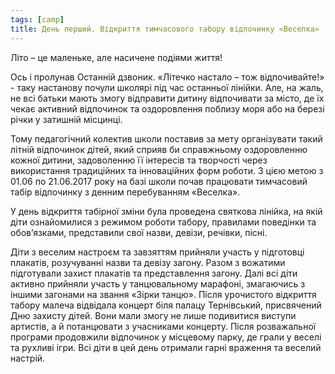 ```yaml
---
tags: [camp]
title: День перший. Відкриття тимчасового табору відпочинку «Веселка»
---
```


Літо – це маленьке, але насичене подіями життя!

Ось і пролунав Останній дзвоник. «Літечко настало – тож відпочивайте!» - таку настанову почули школярі під час останньої лінійки. Але, на жаль, не всі батьки мають змогу відправити дитину відпочивати за місто, де їх чекає активний відпочинок та оздоровлення поблизу моря або на березі річки у затишній місцинці.

Тому педагогічний колектив школи поставив за мету організувати такий літній відпочинок дітей, який сприяв би справжньому оздоровленню кожної дитини, задоволенню її інтересів та творчості через використання традиційних та інноваційних форм роботи. З цією метою з 01.06 по 21.06.2017 року на базі школи почав працювати тимчасовий табір відпочинку з денним перебуванням «Веселка».

У день відкриття табірної зміни була проведена святкова лінійка, на якій діти ознайомилися з режимом роботи табору, правилами поведінки та обов’язками, представили свої назви, девізи, речівки, пісні.

Діти з веселим настроєм та завзяттям прийняли участь у підготовці плакатів, розучуванні назви та девізу загону. Разом з вожатими підготували захист плакатів та представлення загону. Далі всі діти активно прийняли участь у танцювальному марафоні, змагаючись з іншими загонами на звання «Зірки танцю». Після урочистого відкриття табору малеча відвідала концерт біля палацу Тернівський, присвячений Дню захисту дітей. Вони мали змогу не лише подивитися виступи артистів, а й потанцювати з учасниками концерту. Після розважальної програми продовжили відпочинок у місцевому парку, де грали у веселі та рухливі ігри. Всі діти в цей день отримали гарні враження та веселий настрій.

<slideshow id="72157684469374676"></slideshow>

